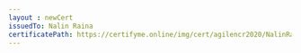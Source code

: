 ```yaml
--- 
layout : newCert 
issuedTo: Nalin Raina 
certificatePath: https://certifyme.online/img/cert/agilencr2020/NalinRaina_fedce.png
--- 
```

